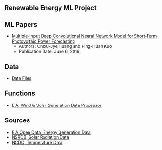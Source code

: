## Renewable Energy ML Project

## ML Papers
- [Multiple-Input Deep Convolutional Neural Network Model for Short-Term Photovoltaic Power Forecasting](https://github.com/aangelsalazarr/renewable-energy-ml/blob/main/energy_ml_papers/Multiple-Input_Deep_Convolutional_Neural_Network_Model_for_Short-Term_Photovoltaic_Power_Forecasting.pdf)
  - Authors: Chiou-Jye Huang and Ping-Huan Kuo
  - Publication Date: June 6, 2019

## Data
- [Data Files](https://github.com/aangelsalazarr/renewable-energy-ml/tree/main/data_files)

## Functions
- [EIA, Wind & Solar Generation Data Processor](https://github.com/aangelsalazarr/renewable-energy-ml/tree/main/black_box)

## Sources
- [EIA Open Data, Energy Generation Data](https://www.eia.gov/opendata)
- [NSRDB, Solar Radiation Data](https://nsrdb.nrel.gov/)
- [NCDC, Temperature Data](https://www.ncdc.noaa.gov/cdo-web/)
